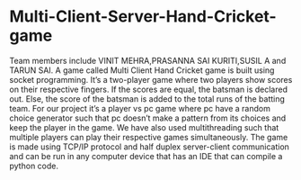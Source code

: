# Multi-Client-Server-Hand-Cricket-game
Team members include VINIT MEHRA,PRASANNA SAI KURITI,SUSIL A and TARUN SAI.
A game called Multi Client Hand Cricket game is built using socket programming. It’s a two-player game where two players show scores on their respective fingers. If  the scores are equal, the batsman is declared out. Else, the score of the batsman is  added to the total runs of the batting team. For our project it’s a player vs pc game  where pc have a random choice generator such that pc doesn’t make a pattern from  its choices and keep the player in the game. We have also used multithreading such  that multiple players can play their respective games simultaneously. The game is  made using TCP/IP protocol and half duplex server-client communication and can  be run in any computer device that has an IDE that can compile a python code.
